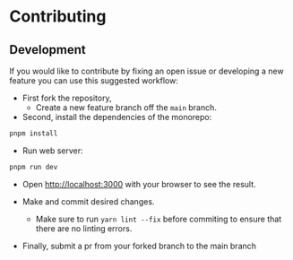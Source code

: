 # Contributing

## Development

If you would like to contribute by fixing an open issue or developing a new feature you can use this suggested workflow:

- First fork the repository,
  - Create a new feature branch off the `main` branch.
- Second, install the dependencies of the monorepo:

```bash
pnpm install
```

- Run web server:

```bash
pnpm run dev
```

- Open [http://localhost:3000](http://localhost:3000) with your browser to see the result.

- Make and commit desired changes.

  - Make sure to run `yarn lint --fix` before commiting to ensure that there are no linting errors.

- Finally, submit a pr from your forked branch to the main branch
